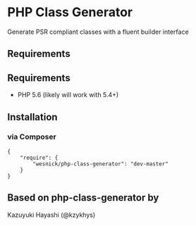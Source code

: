 PHP Class Generator 
===================

Generate PSR compliant classes with a fluent builder interface

Requirements
------------

Requirements
------------

* PHP 5.6 (likely will work with 5.4+)

Installation
------------

### via Composer

```
{
    "require": {
        "wesnick/php-class-generator": "dev-master"
    }
}
```

Based on php-class-generator by
------
Kazuyuki Hayashi (@kzykhys)
